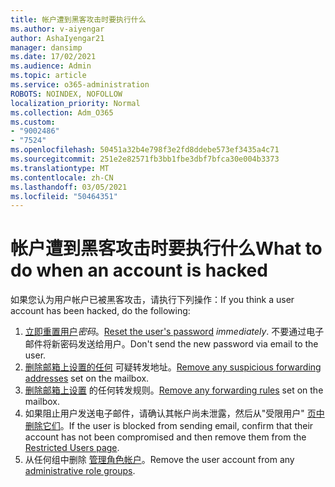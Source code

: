 ```yaml
---
title: 帐户遭到黑客攻击时要执行什么
ms.author: v-aiyengar
author: AshaIyengar21
manager: dansimp
ms.date: 17/02/2021
ms.audience: Admin
ms.topic: article
ms.service: o365-administration
ROBOTS: NOINDEX, NOFOLLOW
localization_priority: Normal
ms.collection: Adm_O365
ms.custom:
- "9002486"
- "7524"
ms.openlocfilehash: 50451a32b4e798f3e2fd8ddebe573ef3435a4c71
ms.sourcegitcommit: 251e2e82571fb3bb1fbe3dbf7bfca30e004b3373
ms.translationtype: MT
ms.contentlocale: zh-CN
ms.lasthandoff: 03/05/2021
ms.locfileid: "50464351"
---
```

# <a name="what-to-do-when-an-account-is-hacked"></a><span data-ttu-id="9426b-102">帐户遭到黑客攻击时要执行什么</span><span class="sxs-lookup"><span data-stu-id="9426b-102">What to do when an account is hacked</span></span>

<span data-ttu-id="9426b-103">如果您认为用户帐户已被黑客攻击，请执行下列操作：</span><span class="sxs-lookup"><span data-stu-id="9426b-103">If you think a user account has been hacked, do the following:</span></span>

1. <span data-ttu-id="9426b-104">[立即重置用户](https://go.microsoft.com/fwlink/?linkid=2103704)*密码*。</span><span class="sxs-lookup"><span data-stu-id="9426b-104">[Reset the user's password](https://go.microsoft.com/fwlink/?linkid=2103704) *immediately*.</span></span> <span data-ttu-id="9426b-105">不要通过电子邮件将新密码发送给用户。</span><span class="sxs-lookup"><span data-stu-id="9426b-105">Don't send the new password via email to the user.</span></span>
1. <span data-ttu-id="9426b-106">[删除邮箱上设置的任何](https://go.microsoft.com/fwlink/?linkid=2103705) 可疑转发地址。</span><span class="sxs-lookup"><span data-stu-id="9426b-106">[Remove any suspicious forwarding addresses](https://go.microsoft.com/fwlink/?linkid=2103705) set on the mailbox.</span></span>
1. <span data-ttu-id="9426b-107">[删除邮箱上设置](https://go.microsoft.com/fwlink/?linkid=2103706) 的任何转发规则。</span><span class="sxs-lookup"><span data-stu-id="9426b-107">[Remove any forwarding rules](https://go.microsoft.com/fwlink/?linkid=2103706) set on the mailbox.</span></span>
1. <span data-ttu-id="9426b-108">如果阻止用户发送电子邮件，请确认其帐户尚未泄露，然后从"受限用户" [页中删除它们](https://go.microsoft.com/fwlink/?linkid=2103706)。</span><span class="sxs-lookup"><span data-stu-id="9426b-108">If the user is blocked from sending email, confirm that their account has not been compromised and then remove them from the [Restricted Users page](https://go.microsoft.com/fwlink/?linkid=2103706).</span></span>
1. <span data-ttu-id="9426b-109">从任何组中删除 [管理角色帐户](https://go.microsoft.com/fwlink/?linkid=2092294)。</span><span class="sxs-lookup"><span data-stu-id="9426b-109">Remove the user account from any [administrative role groups](https://go.microsoft.com/fwlink/?linkid=2092294).</span></span>